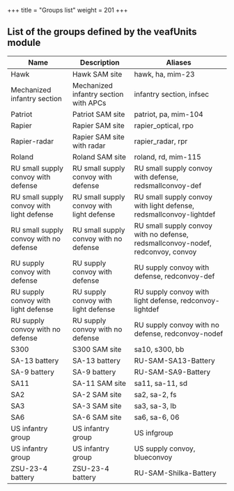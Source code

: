 +++
title = "Groups list"
weight = 201
+++

## List of the groups defined by the veafUnits module

|Name|Description|Aliases|
|--|--|--|
|Hawk|Hawk SAM site|hawk, ha, mim-23|
|Mechanized infantry section|Mechanized infantry section with APCs|infantry section, infsec|
|Patriot|Patriot SAM site|patriot, pa, mim-104|
|Rapier|Rapier SAM site|rapier_optical, rpo|
|Rapier-radar|Rapier SAM site with radar|rapier_radar, rpr|
|Roland|Roland SAM site|roland, rd, mim-115|
|RU small supply convoy with defense|RU small supply convoy with defense|RU small supply convoy with defense, redsmallconvoy-def|
|RU small supply convoy with light defense|RU small supply convoy with light defense|RU small supply convoy with light defense, redsmallconvoy-lightdef|
|RU small supply convoy with no defense|RU small supply convoy with no defense|RU small supply convoy with no defense, redsmallconvoy-nodef, redconvoy, convoy|
|RU supply convoy with defense|RU supply convoy with defense|RU supply convoy with defense, redconvoy-def|
|RU supply convoy with light defense|RU supply convoy with light defense|RU supply convoy with light defense, redconvoy-lightdef|
|RU supply convoy with no defense|RU supply convoy with no defense|RU supply convoy with no defense, redconvoy-nodef|
|S300|S300 SAM site|sa10, s300, bb|
|SA-13 battery|SA-13 battery|RU-SAM-SA13-Battery|
|SA-9 battery|SA-9 battery|RU-SAM-SA9-Battery|
|SA11|SA-11 SAM site|sa11, sa-11, sd|
|SA2|SA-2 SAM site|sa2, sa-2, fs|
|SA3|SA-3 SAM site|sa3, sa-3, lb|
|SA6|SA-6 SAM site|sa6, sa-6, 06|
|US infantry group|US infantry group|US infgroup|
|US infantry group|US infantry group|US supply convoy, blueconvoy|
|ZSU-23-4 battery|ZSU-23-4 battery|RU-SAM-Shilka-Battery|